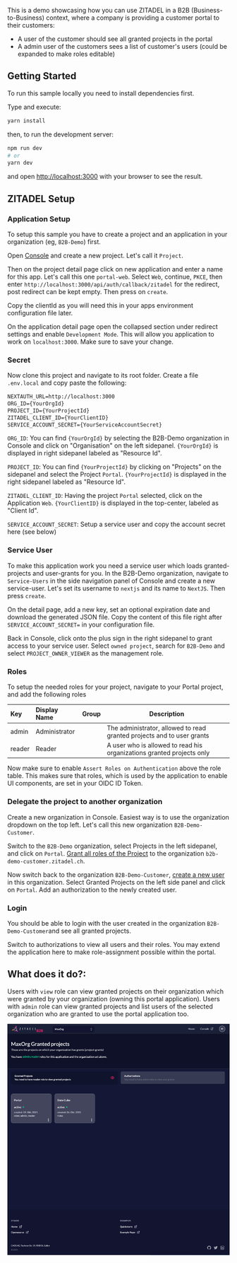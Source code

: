 This is a demo showcasing how you can use ZITADEL in a B2B (Business-to-Business) context, where a company is providing a customer portal to their customers:

- A user of the customer should see all granted projects in the portal
- A admin user of the customers sees a list of customer's users (could be expanded to make roles editable)

## Getting Started

To run this sample locally you need to install dependencies first.

Type and execute:

```bash
yarn install
```
then, to run the development server:

```bash
npm run dev
# or
yarn dev
```

and open [http://localhost:3000](http://localhost:3000) with your browser to see the result.

## ZITADEL Setup

### Application Setup

To setup this sample you have to create a project and an application in your organization (eg, `B2B-Demo`) first.

Open [Console](https://console.zitadel.ch/projects) and create a new project. Let's call it `Project`.

Then on the project detail page click on new application and enter a name for this app. Let's call this one `portal-web`. Select `Web`, continue, `PKCE`, then enter `http://localhost:3000/api/auth/callback/zitadel` for the redirect, post redirect can be kept empty. Then press on `create`.

Copy the clientId as you will need this in your apps environment configuration file later.

On the application detail page open the collapsed section under redirect settings and enable `Development Mode`. This will allow you application to work on `localhost:3000`. Make sure to save your change.

### Secret

Now clone this project and navigate to its root folder. Create a file `.env.local` and copy paste the following:

```
NEXTAUTH_URL=http://localhost:3000
ORG_ID={YourOrgId}
PROJECT_ID={YourProjectId}
ZITADEL_CLIENT_ID={YourClientID}
SERVICE_ACCOUNT_SECRET={YourServiceAccountSecret}
```

`ORG_ID`: You can find `{YourOrgId}` by selecting the B2B-Demo organization in Console and click on "Organisation" on the left sidepanel. `{YourOrgId}` is displayed in right sidepanel labeled as "Resource Id".

`PROJECT_ID`: You can find `{YourProjectId}` by clicking on "Projects" on the sidepanel and select the Project `Portal`. `{YourProjectId}` is displayed in the right sidepanel labeled as "Resource Id".

`ZITADEL_CLIENT_ID`: Having the project `Portal` selected, click on the Application `Web`. `{YourClientID}` is displayed in the top-center, labeled as "Client Id".

`SERVICE_ACCOUNT_SECRET`: Setup a service user and copy the account secret here (see below)

### Service User

To make this application work you need a service user which loads granted-projects and user-grants for you.
In the B2B-Demo organization, navigate to `Service-Users` in the side navigation panel of Console and create a new service-user.
Let's set its username to `nextjs` and its name to `NextJS`. Then press `create`.

On the detail page, add a new key, set an optional expiration date and download the generated JSON file.
Copy the content of this file right after `SERVICE_ACCOUNT_SECRET=` in your configuration file.

Back in Console, click onto the plus sign in the right sidepanel to grant access to your service user.
Select `owned project`, search for `B2B-Demo` and select `PROJECT_OWNER_VIEWER` as the management role.

### Roles

To setup the needed roles for your project, navigate to your Portal project, and add the following roles

| Key    | Display Name  | Group | Description                                                            |
| :----- | :------------ | :---- | ---------------------------------------------------------------------- |
| admin  | Administrator |       | The administrator, allowed to read granted projects and to user grants |
| reader | Reader        |       | A user who is allowed to read his organizations granted projects only  |

Now make sure to enable `Assert Roles on Authentication` above the role table. This makes sure that roles, which is used by the application to enable UI components, are set in your OIDC ID Token.

### Delegate the project to another organization

Create a new organization in Console. Easiest way is to use the organization dropdown on the top left. Let's call this new organization `B2B-Demo-Customer`. 

Switch to the `B2B-Demo` organization, select Projects in the left sidepanel, and click on `Portal`. [Grant all roles of the Project](https://docs.zitadel.ch/docs/guides/basics/projects#exercise---grant-a-project) to the organization `b2b-demo-customer.zitadel.ch`.

Now switch back to the organization `B2B-Demo-Customer`, [create a new user](https://docs.zitadel.ch/docs/manuals/user-register) in this organization. Select Granted Projects on the left side panel and click on `Portal`. Add an authorization to the newly created user.

### Login

You should be able to login with the user created in the organization `B2B-Demo-Customer`and see all granted projects.

Switch to authorizations to view all users and their roles. You may extend the application here to make role-assignment possible within the portal.

## What does it do?:

Users with `view` role can view granted projects on their organization which were granted by your organization (owning this portal application).
Users with `admin` role can view granted projects and list users of the selected organization who are granted to use the portal application too.

![app screen](./public/screenshot.png)
